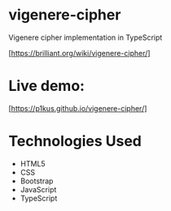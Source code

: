 # vigenere-cipher

Vigenere cipher implementation in TypeScript

[https://brilliant.org/wiki/vigenere-cipher/]

# Live demo:

[https://p1kus.github.io/vigenere-cipher/]

# Technologies Used

- HTML5
- CSS
- Bootstrap
- JavaScript
- TypeScript

